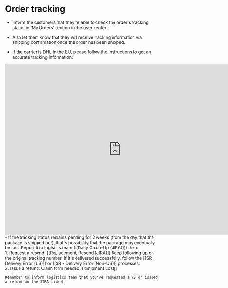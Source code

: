 # Order tracking
-   Inform the customers that they're able to check the order's tracking status in ‘My Orders’ section in the user center.

-   Also let them know that they will receive tracking information via shipping confirmation once the order has been shipped.

-   If the carrier is DHL in the EU, please follow the instructions to get an accurate tracking information:
  <iframe src="https://docs.google.com/presentation/d/e/2PACX-1vSQP-8Uxo8NkqJhOYxP83uQBoYmI8DfljoOccaAKuL2jTKQ4OzQGCxeTqW63VzRUxE9QgbNrXCEFKGk/embed?start=false&loop=false" frameborder="0" width="760" height="560" allowfullscreen="true" mozallowfullscreen="true" webkitallowfullscreen="true"></iframe>
  -    If the tracking status remains pending for 2 weeks (from the day that the package is shipped out), that's possibility that the package may eventually be lost. Report it to logistics team ([[Daily Catch-Up (JIRA)]]) then:
<br>
1. Request a resend: [[Replacement, Resend (JIRA)]]
	Keep following up on the original tracking number. If it's delivered successfully, follow the [[SR - Delivery Error (US)]]  or [[SR - Delivery Error (Non-US)]] processes.
<br>
2. Issue a refund: 
     Claim form needed. [[Shipment Lost]]
     
	Remember to inform logistics team that you've requested a RS or issued a refund on the JIRA ticket. 
 <br>



